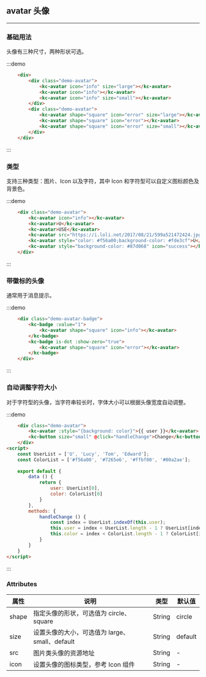 <style lang="scss">
	.demo-avatar{
		margin-bottom:10px;
		>.kc-avatar{
			margin-right: 16px;
		}
	}
	</style>
## avatar 头像
-------------------

### 基础用法

头像有三种尺寸，两种形状可选。

:::demo 
```html
	<div>
		<div class="demo-avatar">
			<kc-avatar icon="info" size="large"></kc-avatar>
			<kc-avatar icon="info"></kc-avatar>
			<kc-avatar icon="info" size="small"></kc-avatar>
		</div>
		<div class="demo-avatar">
			<kc-avatar shape="square" icon="error" size="large"></kc-avatar>
			<kc-avatar shape="square" icon="error"></kc-avatar>
			<kc-avatar shape="square" icon="error" size="small"></kc-avatar>
		</div>
	</div>
```
:::

### 类型
支持三种类型：图片、Icon 以及字符，其中 Icon 和字符型可以自定义图标颜色及背景色。

:::demo  
```html
	<div class="demo-avatar">
		<kc-avatar icon="info"></kc-avatar>
		<kc-avatar>U</kc-avatar>
		<kc-avatar>USE</kc-avatar>
		<kc-avatar src="https://i.loli.net/2017/08/21/599a521472424.jpg"></kc-avatar>
		<kc-avatar style="color: #f56a00;background-color: #fde3cf">U</kc-avatar>
		<kc-avatar style="background-color: #87d068" icon="success"></kc-avatar>
	</div>
```
:::

### 带徽标的头像
通常用于消息提示。

:::demo  
```html
	<div class="demo-avatar-badge">
		<kc-badge :value="1">
			<kc-avatar shape="square" icon="info"></kc-avatar>
		</kc-badge>
		<kc-badge is-dot :show-zero="true">
			<kc-avatar shape="square" icon="error"></kc-avatar>
		</kc-badge>
	</div>
```
:::

### 自动调整字符大小
对于字符型的头像，当字符串较长时，字体大小可以根据头像宽度自动调整。

:::demo  
```html
	<div class="demo-avatar">
		<kc-avatar :style="{background: color}">{{ user }}</kc-avatar>
		<kc-button size="small" @click="handleChange">Change</kc-button>
	</div>
<script>
    const UserList = ['U', 'Lucy', 'Tom', 'Edward'];
    const ColorList = ['#f56a00', '#7265e6', '#ffbf00', '#00a2ae'];
    
    export default {
        data () {
            return {
                user: UserList[0],
                color: ColorList[0]
            }
        },
        methods: {
            handleChange () {
                const index = UserList.indexOf(this.user);
                this.user = index < UserList.length - 1 ? UserList[index + 1] : UserList[0];
                this.color = index < ColorList.length - 1 ? ColorList[index + 1] : ColorList[0];
            }
        }        
    }
</script>
```
:::

### Attributes

| 属性 | 说明 | 类型 | 默认值|
|---------- |-------- |---------- |-------- |
| shape | 指定头像的形状，可选值为 circle、square | String |circle|
| size | 设置头像的大小，可选值为 large、small、default | String |default|
| src | 图片类头像的资源地址 | String | - |
| icon |设置头像的图标类型，参考 Icon 组件| String | - |
